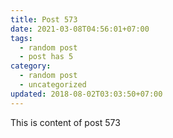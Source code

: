 ```yaml
---
title: Post 573
date: 2021-03-08T04:56:01+07:00
tags:
  - random post
  - post has 5
category:
  - random post
  - uncategorized
updated: 2018-08-02T03:03:50+07:00
---
```

This is content of post 573